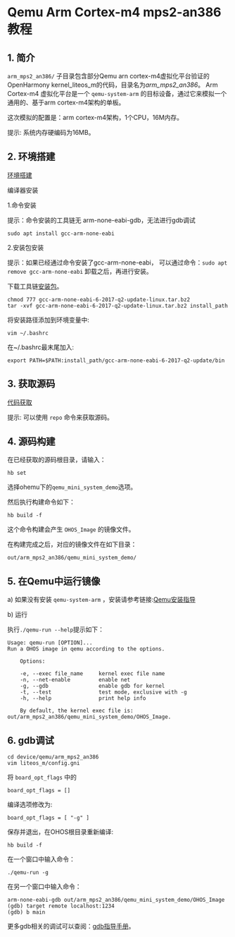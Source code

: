 # Qemu Arm Cortex-m4 mps2-an386 教程

## 1. 简介
`arm_mps2_an386/` 子目录包含部分Qemu arn cortex-m4虚拟化平台验证的OpenHarmony kernel\_liteos\_m的代码，目录名为*arm_mps2_an386*。
Arm Cortex-m4 虚拟化平台是一个 `qemu-system-arm` 的目标设备，通过它来模拟一个通用的、基于arm cortex-m4架构的单板。

这次模拟的配置是：arm cortex-m4架构，1个CPU，16M内存。

提示: 系统内存硬编码为16MB。

## 2. 环境搭建

[环境搭建](https://gitee.com/openharmony/docs/blob/HEAD/zh-cn/device-dev/quick-start/quickstart-lite-env-setup.md)

编译器安装

1.命令安装

提示：命令安装的工具链无 arm-none-eabi-gdb，无法进行gdb调试

```
sudo apt install gcc-arm-none-eabi
```

2.安装包安装

提示：如果已经通过命令安装了gcc-arm-none-eabi， 可以通过命令：`sudo apt remove gcc-arm-none-eabi` 卸载之后，再进行安装。

下载工具链[安装包](https://armkeil.blob.core.windows.net/developer/Files/downloads/gnu-rm/6-2017q2/gcc-arm-none-eabi-6-2017-q2-update-linux.tar.bz2)。

```
chmod 777 gcc-arm-none-eabi-6-2017-q2-update-linux.tar.bz2
tar -xvf gcc-arm-none-eabi-6-2017-q2-update-linux.tar.bz2 install_path
```

将安装路径添加到环境变量中:

```
vim ~/.bashrc
```

在~/.bashrc最末尾加入:

```
export PATH=$PATH:install_path/gcc-arm-none-eabi-6-2017-q2-update/bin
```

## 3. 获取源码

[代码获取](https://gitee.com/openharmony/docs/blob/HEAD/zh-cn/device-dev/get-code/sourcecode-acquire.md)

提示: 可以使用 `repo` 命令来获取源码。

## 4. 源码构建

在已经获取的源码根目录，请输入：

```
hb set
```

选择ohemu下的`qemu_mini_system_demo`选项。


然后执行构建命令如下：
```
hb build -f
```

这个命令构建会产生 `OHOS_Image` 的镜像文件。

在构建完成之后，对应的镜像文件在如下目录：
```
out/arm_mps2_an386/qemu_mini_system_demo/
```
## 5. 在Qemu中运行镜像

a) 如果没有安装 `qemu-system-arm` ，安装请参考链接:[Qemu安装指导](https://gitee.com/openharmony/device_qemu/blob/HEAD/README_zh.md)

b) 运行

执行`./qemu-run --help`提示如下：

```
Usage: qemu-run [OPTION]...
Run a OHOS image in qemu according to the options.

    Options:

    -e, --exec file_name     kernel exec file name
    -n, --net-enable         enable net
    -g, --gdb                enable gdb for kernel
    -t, --test               test mode, exclusive with -g
    -h, --help               print help info

    By default, the kernel exec file is: out/arm_mps2_an386/qemu_mini_system_demo/OHOS_Image.
```

## 6. gdb调试

```
cd device/qemu/arm_mps2_an386
vim liteos_m/config.gni
```

将 `board_opt_flags` 中的

```
board_opt_flags = []
```

编译选项修改为:

```
board_opt_flags = [ "-g" ]
```

保存并退出，在OHOS根目录重新编译:

```
hb build -f
```

在一个窗口中输入命令：

```
./qemu-run -g
```

在另一个窗口中输入命令：

```
arm-none-eabi-gdb out/arm_mps2_an386/qemu_mini_system_demo/OHOS_Image
(gdb) target remote localhost:1234
(gdb) b main
```

更多gdb相关的调试可以查阅：[gdb指导手册](https://sourceware.org/gdb/current/onlinedocs/gdb)。
